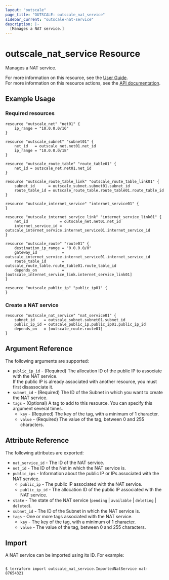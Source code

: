 ```yaml
---
layout: "outscale"
page_title: "OUTSCALE: outscale_nat_service"
sidebar_current: "outscale-nat-service"
description: |-
  [Manages a NAT service.]
---
```


# outscale_nat_service Resource

Manages a NAT service.

For more information on this resource, see the [User Guide](https://docs.outscale.com/en/userguide/About-NAT-Services.html).  
For more information on this resource actions, see the [API documentation](https://docs.outscale.com/api#3ds-outscale-api-natservice).

## Example Usage

### Required resources

```hcl
resource "outscale_net" "net01" {
    ip_range = "10.0.0.0/16"
}

resource "outscale_subnet" "subnet01" {
    net_id   = outscale_net.net01.net_id
    ip_range = "10.0.0.0/18"
}

resource "outscale_route_table" "route_table01" {
    net_id = outscale_net.net01.net_id
}

resource "outscale_route_table_link" "outscale_route_table_link01" {
    subnet_id      = outscale_subnet.subnet01.subnet_id
    route_table_id = outscale_route_table.route_table01.route_table_id
}

resource "outscale_internet_service" "internet_service01" {
}

resource "outscale_internet_service_link" "internet_service_link01" {
    net_id              = outscale_net.net01.net_id
    internet_service_id = outscale_internet_service.internet_service01.internet_service_id
}

resource "outscale_route" "route01" {
    destination_ip_range = "0.0.0.0/0"
    gateway_id           = outscale_internet_service.internet_service01.internet_service_id
    route_table_id       = outscale_route_table.route_table01.route_table_id
    depends_on           = [outscale_internet_service_link.internet_service_link01]
}

resource "outscale_public_ip" "public_ip01" {
}
```

### Create a NAT service

```hcl
resource "outscale_nat_service" "nat_service01" {
    subnet_id    = outscale_subnet.subnet01.subnet_id
    public_ip_id = outscale_public_ip.public_ip01.public_ip_id
    depends_on   = [outscale_route.route01]
}
```

## Argument Reference

The following arguments are supported:

* `public_ip_id` - (Required) The allocation ID of the public IP to associate with the NAT service.<br />
If the public IP is already associated with another resource, you must first disassociate it.
* `subnet_id` - (Required) The ID of the Subnet in which you want to create the NAT service.
* `tags` - (Optional) A tag to add to this resource. You can specify this argument several times.
    * `key` - (Required) The key of the tag, with a minimum of 1 character.
    * `value` - (Required) The value of the tag, between 0 and 255 characters.

## Attribute Reference

The following attributes are exported:

* `nat_service_id` - The ID of the NAT service.
* `net_id` - The ID of the Net in which the NAT service is.
* `public_ips` - Information about the public IP or IPs associated with the NAT service.
    * `public_ip` - The public IP associated with the NAT service.
    * `public_ip_id` - The allocation ID of the public IP associated with the NAT service.
* `state` - The state of the NAT service (`pending` \| `available` \| `deleting` \| `deleted`).
* `subnet_id` - The ID of the Subnet in which the NAT service is.
* `tags` - One or more tags associated with the NAT service.
    * `key` - The key of the tag, with a minimum of 1 character.
    * `value` - The value of the tag, between 0 and 255 characters.

## Import

A NAT service can be imported using its ID. For example:

```console

$ terraform import outscale_nat_service.ImportedNatService nat-87654321

```